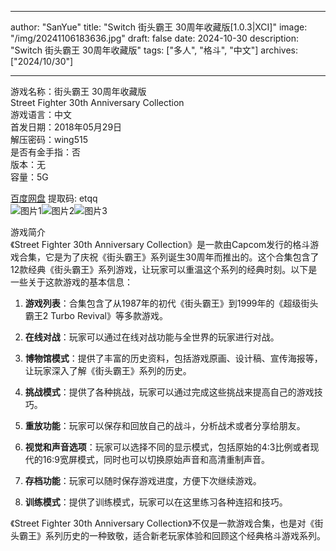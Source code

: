 
---
author: "SanYue"
title: "Switch 街头霸王 30周年收藏版[1.0.3|XCI]"
image: "/img/20241106183636.jpg"
draft: false
date: 2024-10-30
description: "Switch 街头霸王 30周年收藏版"
tags: ["多人", "格斗", "中文"]
archives: ["2024/10/30"]

---

游戏名称：街头霸王 30周年收藏版   
Street Fighter 30th Anniversary Collection    
游戏语言：中文  
首发日期：2018年05月29日  
解压密码：wing515  
是否有金手指：否  
版本：无   
容量：5G

[百度网盘](https://pan.baidu.com/s/1bmx8C2VGzKJdEKtJk6cwQQ) 提取码: etqq  
![图片1](/img/8f0f13.jpg)![图片2](/img/e4373d.jpg)![图片3](/img/75db3f.jpg)  

游戏简介  
《Street Fighter 30th Anniversary Collection》是一款由Capcom发行的格斗游戏合集，它是为了庆祝《街头霸王》系列诞生30周年而推出的。这个合集包含了12款经典《街头霸王》系列游戏，让玩家可以重温这个系列的经典时刻。以下是一些关于这款游戏的基本信息：

1. **游戏列表**：合集包含了从1987年的初代《街头霸王》到1999年的《超级街头霸王2 Turbo Revival》等多款游戏。

2. **在线对战**：玩家可以通过在线对战功能与全世界的玩家进行对战。

3. **博物馆模式**：提供了丰富的历史资料，包括游戏原画、设计稿、宣传海报等，让玩家深入了解《街头霸王》系列的历史。

4. **挑战模式**：提供了各种挑战，玩家可以通过完成这些挑战来提高自己的游戏技巧。

5. **重放功能**：玩家可以保存和回放自己的战斗，分析战术或者分享给朋友。

6. **视觉和声音选项**：玩家可以选择不同的显示模式，包括原始的4:3比例或者现代的16:9宽屏模式，同时也可以切换原始声音和高清重制声音。

7. **存档功能**：玩家可以随时保存游戏进度，方便下次继续游戏。

8. **训练模式**：提供了训练模式，玩家可以在这里练习各种连招和技巧。

《Street Fighter 30th Anniversary Collection》不仅是一款游戏合集，也是对《街头霸王》系列历史的一种致敬，适合新老玩家体验和回顾这个经典格斗游戏系列。
